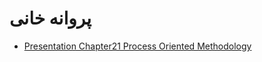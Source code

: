 # پروانه خانی 
- [Presentation Chapter21 Process Oriented Methodology](https://drive.google.com/file/d/1Aji6dKFWWHoYJJXa-Lgb--Fnw_DM2oLh/view?usp=sharing) 
